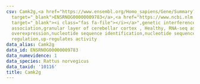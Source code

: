 ```yaml
---
csv: Camk2g,<a href="https://www.ensembl.org/Homo_sapiens/Gene/Summary?db=core;g=ENSRNOG00000009783"
  target="_blank">ENSRNOG00000009783</a>,<a href="https://www.ncbi.nlm.nih.gov/pubmed/30467350"
  target="_blank"><i class="fas fa-file"></i></a>",genetic interference,functional
  association,granular layer of cerebellar cortex , Healthy, RNA-seq assay, hsf-1
  overexpression,nucleotide sequence identification,nucleotide sequence identification,transcriptional
  regulation,up-regulates activity
data_alias: Camk2g
data_id: ENSRNOG00000009783
data_numevidence: 1
data_species: Rattus norvegicus
data_taxid: '10116'
title: Camk2g
---
```

